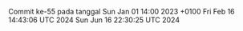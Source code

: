 Commit ke-55 pada tanggal Sun Jan 01 14:00 2023 +0100
Fri Feb 16 14:43:06 UTC 2024
Sun Jun 16 22:30:25 UTC 2024
